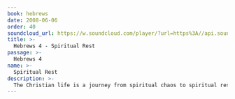 ```yaml
---
book: hebrews
date: 2008-06-06
order: 40
soundcloud_url: https://w.soundcloud.com/player/?url=https%3A//api.soundcloud.com/tracks/
title: >-
  Hebrews 4 - Spiritual Rest
passage: >-
  Hebrews 4
name: >-
  Spiritual Rest
description: >-
  The Christian life is a journey from spiritual chaos to spiritual rest. We begin by getting out of the chaos of sin. Then we find ourselves in the very early stages of Christian living with many struggles. It is God's purpose to lead us on into a settled and consistent Christian life-style. Hebrews 11 is all about a committed Christian life.
---
```


